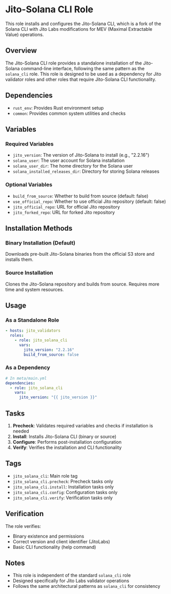 # Jito-Solana CLI Role

This role installs and configures the Jito-Solana CLI, which is a fork of the Solana CLI with Jito Labs modifications for MEV (Maximal Extractable Value) operations.

## Overview

The Jito-Solana CLI role provides a standalone installation of the Jito-Solana command-line interface, following the same pattern as the `solana_cli` role. This role is designed to be used as a dependency for Jito validator roles and other roles that require Jito-Solana CLI functionality.

## Dependencies

- `rust_env`: Provides Rust environment setup
- `common`: Provides common system utilities and checks

## Variables

### Required Variables

- `jito_version`: The version of Jito-Solana to install (e.g., "2.2.16")
- `solana_user`: The user account for Solana installation
- `solana_user_dir`: The home directory for the Solana user
- `solana_installed_releases_dir`: Directory for storing Solana releases

### Optional Variables

- `build_from_source`: Whether to build from source (default: false)
- `use_official_repo`: Whether to use official Jito repository (default: false)
- `jito_official_repo`: URL for official Jito repository
- `jito_forked_repo`: URL for forked Jito repository

## Installation Methods

### Binary Installation (Default)

Downloads pre-built Jito-Solana binaries from the official S3 store and installs them.

### Source Installation

Clones the Jito-Solana repository and builds from source. Requires more time and system resources.

## Usage

### As a Standalone Role

```yaml
- hosts: jito_validators
  roles:
    - role: jito_solana_cli
      vars:
        jito_version: "2.2.16"
        build_from_source: false
```

### As a Dependency

```yaml
# In meta/main.yml
dependencies:
  - role: jito_solana_cli
    vars:
      jito_version: "{{ jito_version }}"
```

## Tasks

1. **Precheck**: Validates required variables and checks if installation is needed
2. **Install**: Installs Jito-Solana CLI (binary or source)
3. **Configure**: Performs post-installation configuration
4. **Verify**: Verifies the installation and CLI functionality

## Tags

- `jito_solana_cli`: Main role tag
- `jito_solana_cli.precheck`: Precheck tasks only
- `jito_solana_cli.install`: Installation tasks only
- `jito_solana_cli.config`: Configuration tasks only
- `jito_solana_cli.verify`: Verification tasks only

## Verification

The role verifies:

- Binary existence and permissions
- Correct version and client identifier (JitoLabs)
- Basic CLI functionality (help command)

## Notes

- This role is independent of the standard `solana_cli` role
- Designed specifically for Jito Labs validator operations
- Follows the same architectural patterns as `solana_cli` for consistency
